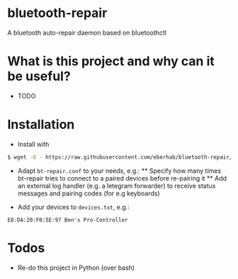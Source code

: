 # bluetooth-repair
A bluetooth auto-repair daemon based on bluetoothctl

# What is this project and why can it be useful?
* TODO

# Installation

* Install with
```bash
$ wget -O - https://raw.githubusercontent.com/eberhab/bluetooth-repair/master/install.sh | bash
```
* Adapt `bt-repair.conf` to your needs, e.g.:
** Specify how many times bt-repair tries to connect to a paired devices before re-pairing it
** Add an external log handler (e.g. a letegram forwarder) to receive status messages and pairing codes (for e.g keyboards)

* Add your devices to `devices.txt`, e.g.:
```
E8:DA:20:F0:5E:97 Ben's Pro-Controller
```

# Todos
* Re-do this project in Python (over bash)
